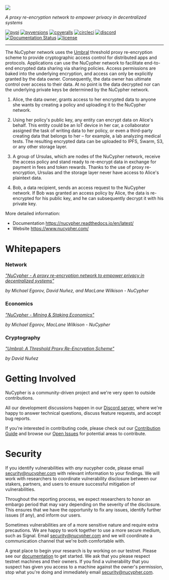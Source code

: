 ![](/docs/source/.static/img/nucypher.png)

*A proxy re-encryption network to empower privacy in decentralized systems*

[![pypi](https://img.shields.io/pypi/v/nucypher.svg?style=flat)](https://pypi.org/project/nucypher/)
[![pyversions](https://img.shields.io/pypi/pyversions/nucypher.svg)](https://pypi.org/project/nucypher/)
[![coveralls](https://coveralls.io/repos/github/nucypher/nucypher/badge.svg?branch=master)](https://coveralls.io/github/nucypher/nucypher?branch=master)
[![circleci](https://img.shields.io/circleci/project/github/nucypher/nucypher.svg?logo=circleci)](https://circleci.com/gh/nucypher/nucypher/tree/master)
[![discord](https://img.shields.io/discord/411401661714792449.svg)](https://discord.gg/7rmXa3S)
[![Documentation Status](https://readthedocs.org/projects/nucypher/badge/?version=latest)](https://nucypher.readthedocs.io/en/latest/)
[![license](https://img.shields.io/pypi/l/nucypher.svg)](https://www.gnu.org/licenses/gpl-3.0.html)

----

The NuCypher network uses the [Umbral](https://github.com/nucypher/pyUmbral) 
threshold proxy re-encryption scheme to provide cryptographic access control 
for distributed apps and protocols. 
Applications can use the NuCypher network to facilitate end-to-end encrypted 
data sharing via sharing policies. Access permissions are baked into the 
underlying encryption, and access can only be explicitly granted by the data owner. 
Consequently, the data owner has ultimate control over access to their data. 
At no point is the data decrypted nor can the underlying private keys be 
determined by the NuCypher network.

01. Alice, the data owner, grants access to her encrypted data to 
anyone she wants by creating a policy and uploading it to 
the NuCypher network.

02. Using her policy's public key, any entity can encrypt data on Alice's behalf.
This entity could be an IoT device in her car, a collaborator assigned
the task of writing data to her policy, or even a third-party creating
data that belongs to her – for example, a lab analyzing medical tests.
The resulting encrypted data can be uploaded to IPFS, Swarm, S3,
or any other storage layer.

03. A group of Ursulas, which are nodes of the NuCypher network,
receive the access policy and stand ready to
re-encrypt data in exchange for payment in fees and token rewards.
Thanks to the use of proxy re-encryption,
Ursulas and the storage layer never have access to Alice's plaintext data.

04. Bob, a data recipient, sends an access request to the NuCypher network. 
If Bob was granted an access policy by Alice, 
the data is re-encrypted for his public key, 
and he can subsequently decrypt it with his private key.

More detailed information:

- Documentation https://nucypher.readthedocs.io/en/latest/
- Website https://www.nucypher.com/


# Whitepapers

### Network

[*"NuCypher - A proxy re-encryption network to empower privacy in decentralized systems"*](https://github.com/nucypher/whitepaper/blob/master/whitepaper.pdf)

*by Michael Egorov, David Nuñez, and MacLane Wilkison - NuCypher*

### Economics

[*"NuCypher - Mining & Staking Economics"*](https://github.com/nucypher/mining-paper/blob/master/mining-paper.pdf)

*by Michael Egorov, MacLane Wilkison - NuCypher*


### Cryptography

[*"Umbral: A Threshold Proxy Re-Encryption Scheme"*](https://github.com/nucypher/umbral-doc/blob/master/umbral-doc.pdf)

*by David Nuñez*

# Getting Involved

NuCypher is a community-driven project and we're very open to outside contributions.

All our development discussions happen in our [Discord server](https://discord.gg/7rmXa3S), where we're happy to answer technical questions, discuss feature requests,
and accept bug reports.

If you're interested in contributing code, please check out our [Contribution Guide](https://docs.nucypher.com/en/latest/guides/contribution_guide.html)
and browse our [Open Issues](https://github.com/nucypher/nucypher/issues) for potential areas to contribute.

# Security

If you identify vulnerabilities with _any_ nucypher code, please email security@nucypher.com with relevant information to your findings.
We will work with researchers to coordinate vulnerability disclosure between our stakers, partners, and users to ensure successful mitigation of vulnerabilities.

Throughout the reporting process, we expect researchers to honor an embargo period that may vary depending on the severity of the disclosure.
This ensures that we have the opportunity to fix any issues, identify further issues (if any), and inform our users.

Sometimes vulnerabilities are of a more sensitive nature and require extra precautions.
We are happy to work together to use a more secure medium, such as Signal.
Email security@nucypher.com and we will coordinate a communication channel that we're both comfortable with.

A great place to begin your research is by working on our testnet.
Please see our [documentation](https://docs.nucypher.com) to get started.
We ask that you please respect testnet machines and their owners.
If you find a vulnerability that you suspect has given you access to a machine against the owner's permission, stop what you're doing and immediately email security@nucypher.com.

